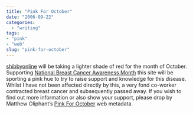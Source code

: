 ```yaml
---
title: "Pink For October"
date: "2006-09-22"
categories:
  - "writing"
tags:
- "pink"
- "web"
slug: "pink-for-october"
---
```


[shibbyonline](https://adamchamberlin.info "shibbyonline") will be taking a lighter shade of red for the month of October. Supporting [National Breast Cancer Awareness Month](https://nbcam.org/ "N.B.C.A.M.") this site will be sporting a pink hue to try to raise support and knowledge for this disease. Whilst I have not been affected directly by this, a very fond co-worker contracted breast cancer and subsequently passed away. If you wish to find out more information or also show your support, please drop by Matthew Oliphant’s [Pink For October](https://www.pinkforoctober.org "Pink For October") web metadata.
